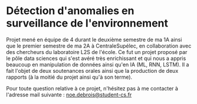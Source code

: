 # Détection d'anomalies en surveillance de l'environnement
Projet mené en équipe de 4 durant le deuxième semestre de ma 1A ainsi que le premier semestre de ma 2A à CentraleSupélec, en collaboration avec des chercheurs du laboratoire L2S de l'école. Ce fut un projet proposé par le pôle data sciences qui s'est avéré très enrichissant et qui nous a appris beaucoup en manipulation de données ainsi qu'en IA (ML, RNN, LSTM). Il a fait l'objet de deux soutenances orales ainsi que la production de deux rapports (à la moitié du projet ainsi qu'à son terme). 

Pour toute question relative à ce projet, n'hésitez pas à me contacter à l'adresse mail suivante : noe.debrois@student-cs.fr
